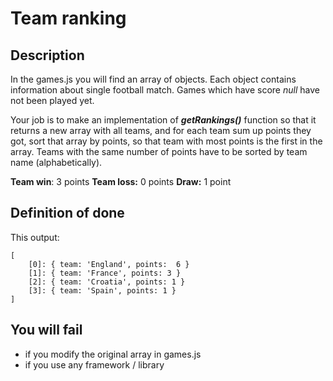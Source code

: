 # Team ranking

## Description
In the games.js you will find an array of objects. Each object contains information about single football match.
Games which have score *null* have not been played yet.

Your job is to make an implementation of ***getRankings()*** function so that it returns a new array with all teams, and for each team sum up points they got, sort that array by points, so that team with most points is the first in the array. Teams with the same number of points have to be sorted by team name (alphabetically).

**Team win**: 3 points
**Team loss:** 0 points
**Draw:** 1 point

## Definition of done
This output:

    [
	    [0]: { team: 'England', points:  6 }
		[1]: { team: 'France', points: 3 }
		[2]: { team: 'Croatia', points: 1 }
		[3]: { team: 'Spain', points: 1 }
	]

## You will fail
* if you modify the original array in games.js
* if you use any framework / library 
<!--stackedit_data:
eyJoaXN0b3J5IjpbLTkxMTMxNzA4MV19
-->